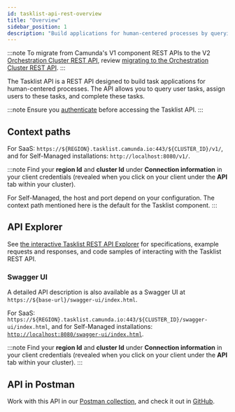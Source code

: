 ```yaml
---
id: tasklist-api-rest-overview
title: "Overview"
sidebar_position: 1
description: "Build applications for human-centered processes by querying user tasks, assigning users, and completing tasks with the Tasklist API."
---
```


:::note
To migrate from Camunda's V1 component REST APIs to the V2 [Orchestration Cluster REST API](/apis-tools/orchestration-cluster-api-rest/orchestration-cluster-api-rest-overview.md), review [migrating to the Orchestration Cluster REST API](/apis-tools/migration-manuals/migrate-to-camunda-api.md).
:::

The Tasklist API is a REST API designed to build task applications for human-centered processes. The API allows you to query user tasks, assign users to these tasks, and complete these tasks.

:::note
Ensure you [authenticate](./tasklist-api-rest-authentication.md) before accessing the Tasklist API.
:::

## Context paths

For SaaS: `https://${REGION}.tasklist.camunda.io:443/${CLUSTER_ID}/v1/`, and for Self-Managed installations: `http://localhost:8080/v1/`.

:::note
Find your **region Id** and **cluster Id** under **Connection information** in your client credentials (revealed when you click on your client under the **API** tab within your cluster).

For Self-Managed, the host and port depend on your configuration. The context path mentioned here is the default for the Tasklist component.
:::

## API Explorer

See [the interactive Tasklist REST API Explorer][tasklist-api-explorer] for specifications, example requests and responses, and code samples of interacting with the Tasklist REST API.

### Swagger UI

A detailed API description is also available as a Swagger UI at `https://${base-url}/swagger-ui/index.html`.

For SaaS: `https://${REGION}.tasklist.camunda.io:443/${CLUSTER_ID}/swagger-ui/index.html`, and for Self-Managed installations: [`http://localhost:8080/swagger-ui/index.html`](http://localhost:8080/swagger-ui/index.html).

:::note
Find your **region Id** and **cluster Id** under **Connection information** in your client credentials (revealed when you click on your client under the **API** tab within your cluster).
:::

## API in Postman

Work with this API in our [Postman collection](https://www.postman.com/camundateam/workspace/camunda-8-postman/collection/26079299-f0db0193-0557-4acd-8e94-ecdaeffbaa5d?action=share&creator=11465105), and check it out in [GitHub](https://github.com/camunda-community-hub/camunda-8-api-postman-collection).

[tasklist-api-explorer]: ./specifications/tasklist-rest-api.info.mdx
